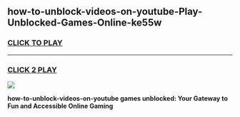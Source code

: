 
## how-to-unblock-videos-on-youtube-Play-Unblocked-Games-Online-ke55w
<h3>
<a href="https://premium76.site?title=how-to-unblock-videos-on-youtube&ref=25A">CLICK TO PLAY</a></h3>
<hr>

<h3>
<a href="https://premium76.site?title=how-to-unblock-videos-on-youtube&ref=25A">CLICK 2 PLAY</a>
  
</h3>

<a href="https://premium76.site?title=how-to-unblock-videos-on-youtube&ref=25A"><img src="https://clearcache.store/games.png"></a>


**how-to-unblock-videos-on-youtube games unblocked: Your Gateway to Fun and Accessible Online Gaming**
